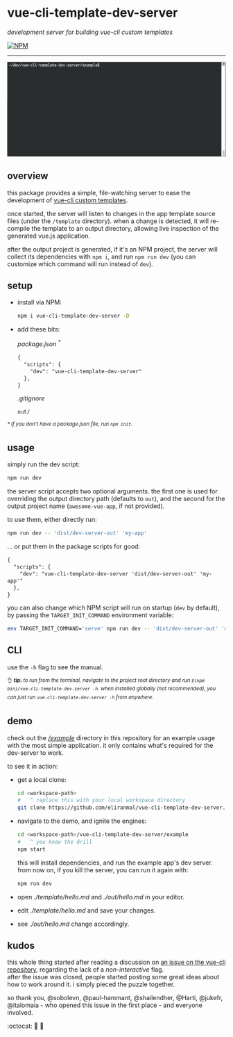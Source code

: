# vue-cli-template-dev-server

*development server for building vue-cli custom templates*

[![NPM][1]][2]

---

<p align="center">
  <img src="./resources/example-usage.gif" />
</p>


## overview

this package provides a simple, file-watching server to ease the development of [vue-cli custom templates][3].

once started, the server will listen to changes in the app template source files (under the `/template` directory).
when a change is detected, it will re-compile the template to an output directory, allowing live inspection of the 
generated vue.js application.

after the output project is generated, if it's an NPM project, the server will collect its dependencies with `npm i`,
and run `npm run dev` (you can customize which command will run instead of `dev`).


## setup

- install via NPM:
  
  ```sh
  npm i vue-cli-template-dev-server -D
  ```

- add these bits:
  
  *package.json <sup>\*</sup>*
  
  ```json5
  {
    "scripts": {
      "dev": "vue-cli-template-dev-server"
    },
  }
  ```
  
  *.gitignore*
  
  ```gitignore
  out/
  ```
  
<sup>*\* if you don't have a package.json file, run `npm init`.*</sup>


## usage

simply run the dev script:

```sh
npm run dev
```

the server script accepts two optional arguments. the first one is used for overriding the output directory path
(defaults to `out`), and the second for the output project name (`awesome-vue-app`, if not provided).

to use them, either directly run:

```sh
npm run dev -- 'dist/dev-server-out' 'my-app'
```

&hellip; or put them in the package scripts for good:

```json5
{
  "scripts": {
    "dev": "vue-cli-template-dev-server 'dist/dev-server-out' 'my-app'"
  },
}
```

you can also change which NPM script will run on startup (`dev` by default), by passing the
`TARGET_INIT_COMMAND` environment variable:

```sh
env TARGET_INIT_COMMAND='serve' npm run dev -- 'dist/dev-server-out' 'my-app'
```


## CLI

use the `-h` flag to see the manual.

<sup>:ok_hand: ***tip:** to run from the terminal, navigate to the project root directory and run `$(npm bin)/vue-cli-template-dev-server -h`. when installed globally (not recommended), you can just run `vue-cli-template-dev-server -h` from anywhere.*</sup>


## demo

check out the [*/example*][5] directory in this repository for an example usage with the most simple application.
it only contains what's required for the dev-server to work.

to see it in action:

- get a local clone:
  
  ```sh
  cd <workspace-path>
  #   ^ replace this with your local workspace directory
  git clone https://github.com/eliranmal/vue-cli-template-dev-server.git
  ```

- navigate to the demo, and ignite the engines:
  
  ```sh
  cd <workspace-path>/vue-cli-template-dev-server/example
  #   ^ you know the drill
  npm start
  ```

  this will install dependencies, and run the example app's dev server.  
  from now on, if you kill the server, you can run it again with:
  
  ```sh
  npm run dev
  ```

- open *./template/hello.md* and *./out/hello.md* in your editor.

- edit *./template/hello.md* and save your changes.

- see *./out/hello.md* change accordingly.


## kudos

this whole thing started after reading a discussion on [an issue on the vue-cli repository][4], regarding the lack of a *non-interactive* flag.  
after the issue was closed, people started posting some great ideas about how to work around it. i simply pieced the puzzle together.

so thank you, @sobolevn, @paul-hammant, @shailendher, @Harti, @jukefr, @italomaia - who opened this issue in the first place - and everyone involved.

:octocat: :pray: :purple_heart:




[1]: https://img.shields.io/npm/v/vue-cli-template-dev-server.svg?style=flat-square
[2]: https://www.npmjs.com/package/vue-cli-template-dev-server
[3]: https://github.com/vuejs/vue-cli/tree/master#custom-templates
[4]: https://github.com/vuejs/vue-cli/issues/291
[5]: example
